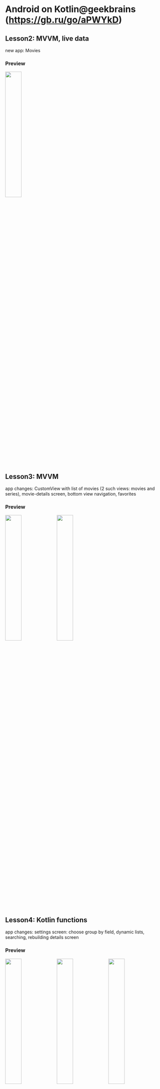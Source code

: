 # Android on Kotlin@geekbrains (https://gb.ru/go/aPWYkD)
## Lesson2: MVVM, live data
new app: Movies
### Preview
<img src="printscreens/lesson2.png" width="32%">

## Lesson3: MVVM
app changes: CustomView with list of movies (2 such views: movies and series),
movie-details screen,
bottom view navigation,
favorites
### Preview
<img src="printscreens/lesson3_1.png" width="32%">
<img src="printscreens/lesson3_2.png" width="32%">

## Lesson4: Kotlin functions
app changes: settings screen: choose group by field,
dynamic lists, searching, rebuilding details screen
### Preview
<img src="printscreens/lesson4_1.png" width="32%">
<img src="printscreens/lesson4_2.png" width="32%">
<img src="printscreens/lesson4_3.png" width="32%">
<img src="printscreens/lesson4_4.png" width="32%">

## Lesson5: Internet access
app changes: request data from https://www.themoviedb.org: trending, details, search, genres
'manual' parsing of json-files with JSONObject
groupBy list-field: split list into separate values 
connection-error handling
### Preview
<img src="printscreens/lesson5_1.png" width="32%">
<img src="printscreens/lesson5_2.png" width="32%">

## Lesson5+: Internet access
app changes: lists of movies; my status bar
### Preview
<img src="printscreens/lesson5+_1.png" width="32%">
<img src="printscreens/lesson5+_2.png" width="32%">

## Lesson6: Concurrency: Looper, Handler; Services
app changes: HandlerThread processing all requests; Service (for future background requests); fixed bug: retain lists state
### Preview
<img src="printscreens/lesson6_1.png" width="32%">

## Lesson6+: 
app changes: sort list; search result navigatio
### Preview
<img src="printscreens/lesson6+_1.png" width="32%">
<img src="printscreens/lesson6+_2.png" width="32%">

## Lesson7: Retrofit and Glide 
app changes: replaced dataProvider with retrofit; image loading with Glide
### Preview
<img src="printscreens/lesson7.png" width="32%">

[movies.apk from lesson7](apks/app-debug-7.apk)

## Lesson8: Room and SharedPreferences
app changes: room added - all data is saved locally; list view sort state is saved in SharedPreferences

[movies.apk from lesson8](apks/app-debug-8.apk)




